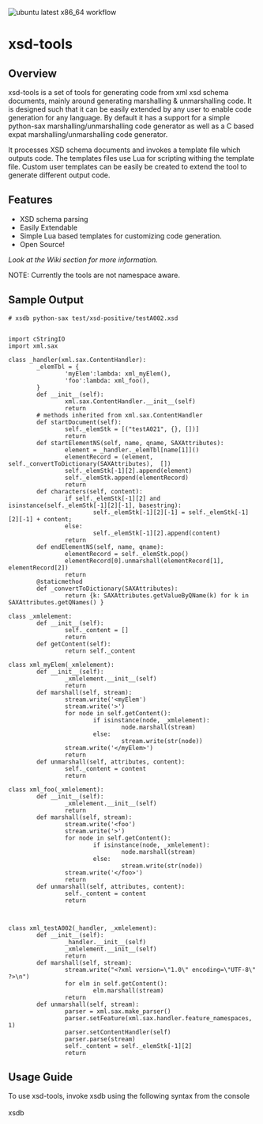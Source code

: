 ![ubuntu latest x86_64 workflow](https://github.com/Ardy123/xsd-tools/actions/workflows/cmake.yml/badge.svg)

# xsd-tools
## Overview ##
xsd-tools is a set of tools for generating code from xml xsd schema documents, mainly around generating marshalling & unmarshalling code. It is designed such that it can be easily extended by any user to enable code generation for any language. By default it has a support for a simple python-sax marshalling/unmarshalling code generator as well as a C based expat marshalling/unmarshalling code generator.

It processes XSD schema documents and invokes a template file which outputs code. The templates files use Lua for scripting withing the template file. Custom user templates can be easily be created to extend the tool to generate different output code.

## Features ##
  * XSD schema parsing
  * Easily Extendable
  * Simple Lua based templates for customizing code generation.
  * Open Source!

_Look at the Wiki section for more information._

NOTE: Currently the tools are not namespace aware.

## Sample Output ##
```
# xsdb python-sax test/xsd-positive/testA002.xsd


import cStringIO
import xml.sax

class _handler(xml.sax.ContentHandler):
        _elemTbl = {
                'myElem':lambda: xml_myElem(),
                'foo':lambda: xml_foo(),
        }
        def __init__(self):
                xml.sax.ContentHandler.__init__(self)
                return
        # methods inherited from xml.sax.ContentHandler
        def startDocument(self):
                self._elemStk = [("testA021", {}, [])]
                return
        def startElementNS(self, name, qname, SAXAttributes):
                element = _handler._elemTbl[name[1]]()
                elementRecord = (element, self._convertToDictionary(SAXAttributes),  [])
                self._elemStk[-1][2].append(element)    
                self._elemStk.append(elementRecord)        
                return
        def characters(self, content): 
                if self._elemStk[-1][2] and isinstance(self._elemStk[-1][2][-1], basestring):
                        self._elemStk[-1][2][-1] = self._elemStk[-1][2][-1] + content;
                else:
                        self._elemStk[-1][2].append(content)
                return
        def endElementNS(self, name, qname):
                elementRecord = self._elemStk.pop()
                elementRecord[0].unmarshall(elementRecord[1], elementRecord[2])
                return
        @staticmethod
        def _convertToDictionary(SAXAttributes):
                return {k: SAXAttributes.getValueByQName(k) for k in SAXAttributes.getQNames() }

class _xmlelement:
        def __init__(self):
                self._content = []
                return
        def getContent(self):
                return self._content

class xml_myElem(_xmlelement):
        def __init__(self):
                _xmlelement.__init__(self)
                return
        def marshall(self, stream):
                stream.write('<myElem')
                stream.write('>')
                for node in self.getContent():
                        if isinstance(node, _xmlelement):
                                node.marshall(stream)
                        else:
                                stream.write(str(node))
                stream.write('</myElem>')
                return
        def unmarshall(self, attributes, content):
                self._content = content
                return

class xml_foo(_xmlelement):
        def __init__(self):
                _xmlelement.__init__(self)
                return
        def marshall(self, stream):
                stream.write('<foo')
                stream.write('>')
                for node in self.getContent():
                        if isinstance(node, _xmlelement):
                                node.marshall(stream)
                        else:
                                stream.write(str(node))
                stream.write('</foo>')
                return
        def unmarshall(self, attributes, content):
                self._content = content
                return



class xml_testA002(_handler, _xmlelement):
        def __init__(self):
                _handler.__init__(self)
                _xmlelement.__init__(self)
                return
        def marshall(self, stream):
                stream.write("<?xml version=\"1.0\" encoding=\"UTF-8\" ?>\n")
                for elm in self.getContent():
                        elm.marshall(stream)
                return
        def unmarshall(self, stream):
                parser = xml.sax.make_parser()
                parser.setFeature(xml.sax.handler.feature_namespaces, 1)
                parser.setContentHandler(self)
                parser.parse(stream)
                self._content = self._elemStk[-1][2]
                return
```
## Usage Guide ##

To use xsd-tools, invoke xsdb using the following syntax from the console
<br><br>
xsdb <template file> <xsd schema file><br>
<br>
<h3>example</h3>
<pre><code># xsdb python-sax testA022.xsd <br>
</code></pre>

## Install Instructions ##

### Requirements ###
The following packages/libs must be available on your system.
  * liblua5.1-0-dev
  * libtinyxml-dev
  * libboost-dev
  * libboost-system-dev
  * libboost-filesystem-dev
  * python
  * scons

On ubuntu/kubuntu systems this can be done by running the following line from a shell.
```
   # sudo apt-get install lua5.1 liblua5.1-0-dev libtinyxml-dev libboost-dev  libboost-system-dev libboost-filesystem-dev scons
```
### Building ###
from a prompt type
```
   # scons
```
### Installing ###
from a prompt type
```
   # sudo scons install
```
### Uninstalling ###
from a prompt type
```
   # sudo scons uninstall
```
